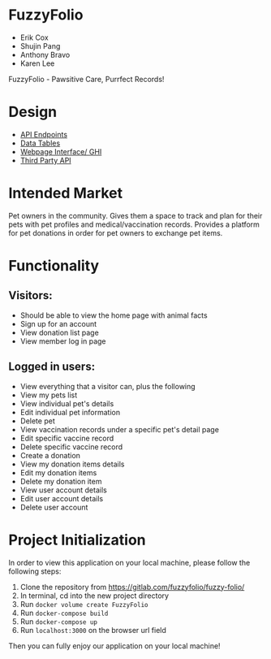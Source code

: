 # FuzzyFolio

- Erik Cox
- Shujin Pang
- Anthony Bravo
- Karen Lee

FuzzyFolio - Pawsitive Care, Purrfect Records!

# Design

- [API Endpoints](docs/apis.md)
- [Data Tables](docs/data_tables.md)
- [Webpage Interface/ GHI](docs/web_interface.md)
- [Third Party API](docs/third_api.md)

# Intended Market

Pet owners in the community. Gives them a space to track and plan for their pets with pet profiles and medical/vaccination records. Provides a platform for pet donations in order for pet owners to exchange pet items.

# Functionality

## Visitors:

- Should be able to view the home page with animal facts
- Sign up for an account
- View donation list page
- View member log in page

## Logged in users:

- View everything that a visitor can, plus the following
- View my pets list
- View individual pet's details
- Edit individual pet information
- Delete pet
- View vaccination records under a specific pet's detail page
- Edit specific vaccine record
- Delete specific vaccine record
- Create a donation
- View my donation items details
- Edit my donation items
- Delete my donation item
- View user account details
- Edit user account details
- Delete user account

# Project Initialization

In order to view this application on your local machine, please follow the following steps:

1. Clone the repository from https://gitlab.com/fuzzyfolio/fuzzy-folio/
2. In terminal, cd into the new project directory
3. Run `docker volume create FuzzyFolio`
4. Run `docker-compose build`
5. Run `docker-compose up`
6. Run `localhost:3000` on the browser url field

Then you can fully enjoy our application on your local machine!
